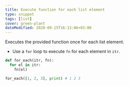 ```yaml
---
title: Execute function for each list element
type: snippet
tags: [list]
cover: green-plant
dateModified: 2020-09-15T16:13:06+03:00
---
```


Executes the provided function once for each list element.

- Use a `for` loop to execute `fn` for each element in `itr`.

```py
def for_each(itr, fn):
  for el in itr:
    fn(el)
```

```py
for_each([1, 2, 3], print) # 1 2 3
```
